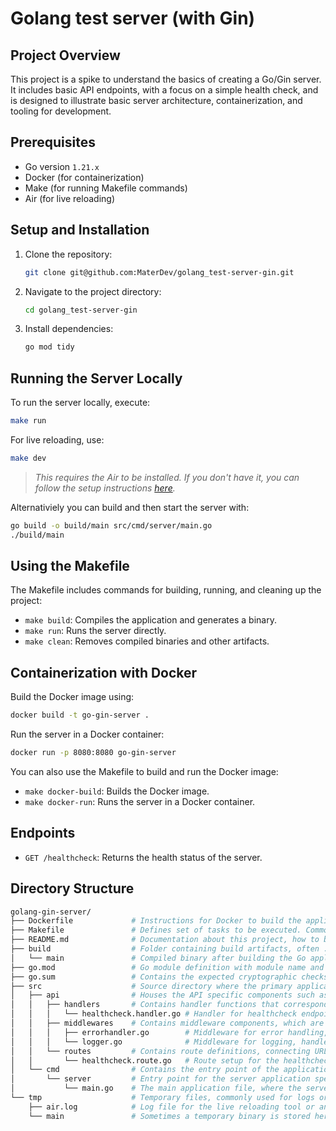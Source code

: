 # Golang test server (with Gin)

## Project Overview

This project is a spike to understand the basics of creating a Go/Gin server. It includes basic API endpoints, with a focus on a simple health check, and is designed to illustrate basic server architecture, containerization, and tooling for development.

## Prerequisites

- Go version `1.21.x`
- Docker (for containerization)
- Make (for running Makefile commands)
- Air (for live reloading)

## Setup and Installation

1. Clone the repository:

   ```sh
   git clone git@github.com:MaterDev/golang_test-server-gin.git
   ```

2. Navigate to the project directory:

   ```sh
   cd golang_test-server-gin
   ```

3. Install dependencies:

   ```sh
   go mod tidy
   ```

## Running the Server Locally

To run the server locally, execute:

```sh
make run
```

For live reloading, use:

```sh
make dev
```

> *This requires the Air to be installed. If you don't have it, you can follow the setup instructions [here](https://github.com/cosmtrek/air).*

Alternativiely you can build and then start the server with:

```sh
go build -o build/main src/cmd/server/main.go
./build/main
```

## Using the Makefile

The Makefile includes commands for building, running, and cleaning up the project:

- `make build`: Compiles the application and generates a binary.
- `make run`: Runs the server directly.
- `make clean`: Removes compiled binaries and other artifacts.

## Containerization with Docker

Build the Docker image using:

```sh
docker build -t go-gin-server .
```

Run the server in a Docker container:

```sh
docker run -p 8080:8080 go-gin-server
```

You can also use the Makefile to build and run the Docker image:

- `make docker-build`: Builds the Docker image.
- `make docker-run`: Runs the server in a Docker container.

## Endpoints

- `GET /healthcheck`: Returns the health status of the server.

## Directory Structure

```bash
golang-gin-server/
├── Dockerfile             # Instructions for Docker to build the application's container image
├── Makefile               # Defines set of tasks to be executed. Commonly used to compile/build the application.
├── README.md              # Documentation about this project, how to build, run, test, etc.
├── build                  # Folder containing build artifacts, often .gitignored
│   └── main               # Compiled binary after building the Go application
├── go.mod                 # Go module definition with module name and dependency requirements
├── go.sum                 # Contains the expected cryptographic checksums of the content of specific versions of dependencies
├── src                    # Source directory where the primary application code is located
│   ├── api                # Houses the API specific components such as handlers, middleware, and route definitions
│   │   ├── handlers       # Contains handler functions that correspond to API endpoints
│   │   │   └── healthcheck.handler.go # Handler for healthcheck endpoint, returning the server status
│   │   ├── middlewares    # Contains middleware components, which are executed before/after handlers
│   │   │   ├── errorhandler.go        # Middleware for error handling, could capture and format errors
│   │   │   └── logger.go              # Middleware for logging, handles log setup and log entries
│   │   └── routes         # Contains route definitions, connecting URLs to handlers
│   │       └── healthcheck.route.go   # Route setup for the healthcheck endpoint
│   └── cmd                # Contains the entry point of the application
│       └── server         # Entry point for the server application specifically
│           └── main.go    # The main application file, where the server is initialized and run
└── tmp                    # Temporary files, commonly used for logs or other temporary data
    ├── air.log            # Log file for the live reloading tool or another process
    └── main               # Sometimes a temporary binary is stored here during development
```
